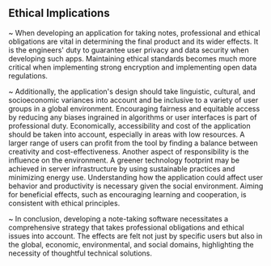 ## Ethical Implications
~ When developing an application for taking notes, professional and ethical obligations are vital in determining the final product and its wider effects. It is the engineers' duty to guarantee user privacy and data security when developing such apps. Maintaining ethical standards becomes much more critical when implementing strong encryption and implementing open data regulations.

~ Additionally, the application's design should take linguistic, cultural, and socioeconomic variances into account and be inclusive to a variety of user groups in a global environment. Encouraging fairness and equitable access by reducing any biases ingrained in algorithms or user interfaces is part of professional duty. Economically, accessibility and cost of the application should be taken into account, especially in areas with low resources. A larger range of users can profit from the tool by finding a balance between creativity and cost-effectiveness. Another aspect of responsibility is the influence on the environment. A greener technology footprint may be achieved in server infrastructure by using sustainable practices and minimizing energy use. Understanding how the application could affect user behavior and productivity is necessary given the social environment. Aiming for beneficial effects, such as encouraging learning and cooperation, is consistent with ethical principles.

~ In conclusion, developing a note-taking software necessitates a comprehensive strategy that takes professional obligations and ethical issues into account. The effects are felt not just by specific users but also in the global, economic, environmental, and social domains, highlighting the necessity of thoughtful technical solutions.

